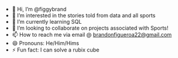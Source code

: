 - 👋 Hi, I’m @figgybrand
- 👀 I’m interested in the stories told from data and all sports 
- 🌱 I’m currently learning SQL
- 💞️ I’m looking to collaborate on projects associated with Sports!
- 📫 How to reach me via email @ brandonfigueroa22@gmail.com
- 😄 Pronouns: He/Him/Hims
- ⚡ Fun fact: I can solve a rubix cube

<!---
figgybrand/figgybrand is a ✨ special ✨ repository because its `README.md` (this file) appears on your GitHub profile.
You can click the Preview link to take a look at your changes.
--->
